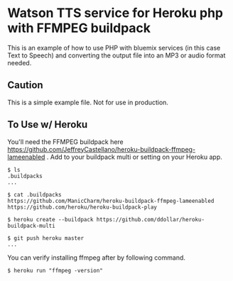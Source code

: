 Watson TTS service for Heroku php with FFMPEG buildpack 
=======================

This is an example of how to use PHP with bluemix services (in this case Text to Speech) and converting the output file into an MP3 or audio format needed.

Caution
-----

This is a simple example file. Not for use in production.


To Use w/ Heroku
-----

You'll need the FFMPEG buildpack here https://github.com/JeffreyCastellano/heroku-buildpack-ffmpeg-lameenabled . Add to your buildpack multi or setting on your Heroku app. 

    $ ls
    .buildpacks
    ...
    
    $ cat .buildpacks
    https://github.com/ManicCharm/heroku-buildpack-ffmpeg-lameenabled
    https://github.com/heroku/heroku-buildpack-play

    $ heroku create --buildpack https://github.com/ddollar/heroku-buildpack-multi

    $ git push heroku master
    ...

You can verify installing ffmpeg after by following command.

    $ heroku run "ffmpeg -version"
